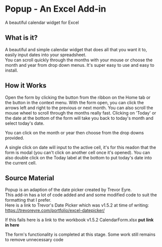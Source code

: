 # Popup - An Excel Add-in
A beautiful calendar widget for Excel

## What is it?
A beautiful and simple calendar widget that does all that you want it to, easily input dates into your spreadsheet.  
You can scroll quickly through the months with your mouse or choose the month and year from drop down menus.
It's super easy to use and easy to install.  

## How it Works
Open the form by clicking the button from the ribbon on the Home tab or the button in the context menu.
With the form open, you can click the arrows left and right to the previous or next month. You can also scroll the mouse wheel to scroll through the months really fast.
Clicking on 'Today' or the date at the bottom of the form will take you back to today's month and select today's date.

You can click on the month or year then choose from the drop downs provided.

A single click on date will input to the active cell, it's for this readon that the form is modal (you can't click on another cell once it's opened).
You can also double click on the Today label at the bottom to put today's date into the current cell.

## Source Material
Popup is an adaption of the date picker created by Trevor Eyre.  
This add-in has a lot of code added and and some modified code to suit the formatting that I prefer.  
Here is a link to Trevor's Date Picker which was v1.5.2 at time of writing:  
https://trevoreyre.com/portfolio/excel-datepicker/  
  
If this fails here is a link to the workbook v1.5.2 CalendarForm.xlsx **put link in here**

The form's functionality is completed at this stage. Some work still remains to remove unnecessary code 
